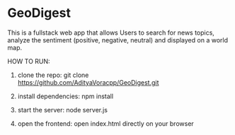 # GeoDigest
This is a fullstack web app that allows Users to search for news topics, analyze the sentiment (positive, negative, neutral) and displayed on a world map.

HOW TO RUN:
1) clone the repo:
git clone https://github.com/AdityaVoracpp/GeoDigest.git

2) install dependencies:
   npm install

3) start the server:
   node server.js

4) open the frontend:
   open index.html directly on your browser

